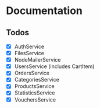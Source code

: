 # Documentation

## Todos

- [x] AuthService
- [x] FilesService
- [x] NodeMailerService
- [x] UsersService (includes CartItem)
- [x] OrdersService
- [x] CategoriesService
- [x] ProductsService
- [x] StatisticsService
- [x] VouchersService

